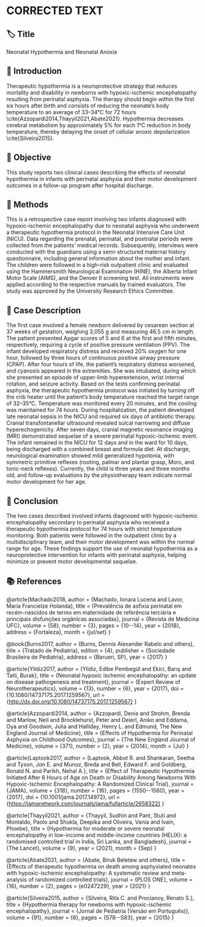 # CORRECTED TEXT

## 🏷️ Title
Neonatal Hypothermia and Neonatal Anoxia

## 📄 Introduction
Therapeutic hypothermia is a neuroprotective strategy that reduces mortality and disability in newborns with hypoxic-ischemic encephalopathy resulting from perinatal asphyxia. The therapy should begin within the first six hours after birth and consists of reducing the neonate’s body temperature to an average of 33–34°C for 72 hours \cite{Azzopardi2014,Thayyil2021,Abate2021}. Hypothermia decreases cerebral metabolism by approximately 5% for each 1°C reduction in body temperature, thereby delaying the onset of cellular anoxic depolarization \cite{Silveira2015}.

## 📄 Objective
This study reports two clinical cases describing the effects of neonatal hypothermia in infants with perinatal asphyxia and their motor development outcomes in a follow-up program after hospital discharge.

## 📄 Methods
This is a retrospective case report involving two infants diagnosed with hypoxic-ischemic encephalopathy due to neonatal asphyxia who underwent a therapeutic hypothermia protocol in the Neonatal Intensive Care Unit (NICU). Data regarding the prenatal, perinatal, and postnatal periods were collected from the patients’ medical records. Subsequently, interviews were conducted with the guardians using a semi-structured maternal history questionnaire, including general information about the mother and infant.
The children were followed in a high-risk outpatient clinic and evaluated using the Hammersmith Neurological Examination (HINE), the Alberta Infant Motor Scale (AIMS), and the Denver II screening test. All instruments were applied according to the respective manuals by trained evaluators. The study was approved by the University Research Ethics Committee.

## 📄 Case Description
The first case involved a female newborn delivered by cesarean section at 37 weeks of gestation, weighing 3,055 g and measuring 46.5 cm in length. The patient presented Apgar scores of 5 and 6 at the first and fifth minutes, respectively, requiring a cycle of positive pressure ventilation (PPV). The infant developed respiratory distress and received 20% oxygen for one hour, followed by three hours of continuous positive airway pressure (CPAP).
After four hours of life, the patient’s respiratory distress worsened, and cyanosis appeared in the extremities. She was intubated, during which she presented an episode of upper-limb hyperextension, wrist internal rotation, and seizure activity. Based on the tests confirming perinatal asphyxia, the therapeutic hypothermia protocol was initiated by turning off the crib heater until the patient’s body temperature reached the target range of 32–35°C. Temperature was monitored every 20 minutes, and the cooling was maintained for 74 hours.
During hospitalization, the patient developed late neonatal sepsis in the NICU and required six days of antibiotic therapy. Cranial transfontanellar ultrasound revealed sulcal narrowing and diffuse hyperechogenicity. After seven days, cranial magnetic resonance imaging (MRI) demonstrated sequelae of a severe perinatal hypoxic-ischemic event. The infant remained in the NICU for 12 days and in the ward for 10 days, being discharged with a combined breast and formula diet.
At discharge, neurological examination showed mild generalized hypotonia, with symmetric primitive reflexes (rooting, palmar and plantar grasp, Moro, and tonic-neck reflexes). Currently, the child is three years and three months old, and follow-up evaluations by the physiotherapy team indicate normal motor development for her age.

## 📄 Conclusion
The two cases described involved infants diagnosed with hypoxic-ischemic encephalopathy secondary to perinatal asphyxia who received a therapeutic hypothermia protocol for 74 hours with strict temperature monitoring. Both patients were followed in the outpatient clinic by a multidisciplinary team, and their motor development was within the normal range for age.
These findings support the use of neonatal hypothermia as a neuroprotective intervention for infants with perinatal asphyxia, helping minimize or prevent motor developmental sequelae.

## 📚 References
@article{Machado2018,
  author = {Machado, Ionara Lucena and Lavor, Maria Francielze Holanda},
  title = {Prevalência de asfixia perinatal em recém-nascidos de termo em maternidade de referência terciária e principais disfunções orgânicas associadas},
  journal = {Revista de Medicina UFC},
  volume = {58},
  number = {3},
  pages = {10--14},
  year = {2018},
  address = {Fortaleza},
  month = {jul/set}
}

@book{Burns2017,
  author = {Burns, Dennis Alexander Rabelo and others},
  title = {Tratado de Pediatria},
  edition = {4},
  publisher = {Sociedade Brasileira de Pediatria},
  address = {Barueri, SP},
  year = {2017}
}

@article{Yildiz2017,
  author = {Yildiz, Edibe Pembegül and Ekici, Barış and Tatli, Burak},
  title = {Neonatal hypoxic ischemic encephalopathy: an update on disease pathogenesis and treatment},
  journal = {Expert Review of Neurotherapeutics},
  volume = {13},
  number = {6},
  year = {2017},
  doi = {10.1080/14737175.2017.1259567},
  url = {http://dx.doi.org/10.1080/14737175.2017.1259567}
}

@article{Azzopardi2014,
  author = {Azzopardi, Denis and Strohm, Brenda and Marlow, Neil and Brocklehurst, Peter and Deierl, Aniko and Eddama, Oya and Goodwin, Julia and Halliday, Henry L. and Edmund, The New England Journal of Medicine},
  title = {Effects of Hypothermia for Perinatal Asphyxia on Childhood Outcomes},
  journal = {The New England Journal of Medicine},
  volume = {371},
  number = {2},
  year = {2014},
  month = {Jul}
}

@article{Laptook2017,
  author = {Laptook, Abbot R. and Shankaran, Seetha and Tyson, Jon E. and Munoz, Breda and Bell, Edward F. and Goldberg, Ronald N. and Parikh, Nehal A.},
  title = {Effect of Therapeutic Hypothermia Initiated After 6 Hours of Age on Death or Disability Among Newborns With Hypoxic-Ischemic Encephalopathy: A Randomized Clinical Trial},
  journal = {JAMA},
  volume = {318},
  number = {16},
  pages = {1550--1560},
  year = {2017},
  doi = {10.1001/jama.2017.14972},
  url = {https://jamanetwork.com/journals/jama/fullarticle/2658322}
}

@article{Thayyil2021,
  author = {Thayyil, Sudhin and Pant, Stuti and Montaldo, Paolo and Shukla, Deepika and Oliveira, Vania and Ivain, Phoebe},
  title = {Hypothermia for moderate or severe neonatal encephalopathy in low-income and middle-income countries (HELIX): a randomised controlled trial in India, Sri Lanka, and Bangladesh},
  journal = {The Lancet},
  volume = {9},
  year = {2021},
  month = {Sep}
}

@article{Abate2021,
  author = {Abate, Biruk Beletew and others},
  title = {Effects of therapeutic hypothermia on death among asphyxiated neonates with hypoxic-ischemic encephalopathy: A systematic review and meta-analysis of randomized controlled trials},
  journal = {PLOS ONE},
  volume = {16},
  number = {2},
  pages = {e0247229},
  year = {2021}
}

@article{Silveira2015,
  author = {Silveira, Rita C. and Procianoy, Renato S.},
  title = {Hypothermia therapy for newborns with hypoxic-ischemic encephalopathy},
  journal = {Jornal de Pediatria (Versão em Português)},
  volume = {91},
  number = {6},
  pages = {S78--S83},
  year = {2015}
}